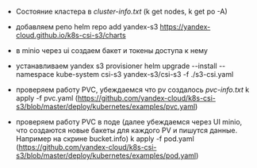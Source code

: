 - Состояние кластера в *cluster-info.txt* (k get nodes, k get po -A)

- добавляем репо
	helm repo add yandex-s3 https://yandex-cloud.github.io/k8s-csi-s3/charts

- в minio через ui создаем бакет и токены доступа к нему

- устанавливаем yandex s3 provisioner
	helm upgrade --install --namespace kube-system csi-s3 yandex-s3/csi-s3 -f ./s3-csi.yaml

- проверяем работу PVC, убеждаемся что pv создалось *pvc-info.txt*
	k apply -f pvc.yaml  (https://github.com/yandex-cloud/k8s-csi-s3/blob/master/deploy/kubernetes/examples/pvc.yaml)

- проверяем работу PVC в поде (далее убеждаемся через UI minio, что создаются новые бакеты для каждого PV и пишутся данные. Например на скрине bucket.info)
	k apply -f pod.yaml (https://github.com/yandex-cloud/k8s-csi-s3/blob/master/deploy/kubernetes/examples/pod.yaml)